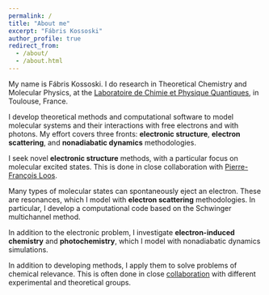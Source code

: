 ```yaml
---
permalink: /
title: "About me"
excerpt: "Fábris Kossoski"
author_profile: true
redirect_from: 
  - /about/
  - /about.html
---
```


My name is Fábris Kossoski.
I do research in Theoretical Chemistry and \
Molecular Physics, at the [Laboratoire de Chimie et Physique Quantiques](https://www.lcpq.ups-tlse.fr/?lang=en), in Toulouse, France.

I develop theoretical methods and computational software to model molecular systems and their interactions with free electrons and with photons.
My effort covers three fronts: **electronic structure**, **electron scattering**, and **nonadiabatic dynamics** methodologies.

I seek novel **electronic structure** methods, with a particular focus on molecular excited states.
This is done in close collaboration with [Pierre-François Loos](https://pfloos.github.io/WEB_LOOS/).

Many types of molecular states can spontaneously eject an electron.
These are resonances, which I model with **electron scattering** methodologies.
In particular, I develop a computational code based on the Schwinger multichannel method.

In addition to the electronic problem, I investigate **electron-induced chemistry** and **photochemistry**, which I model with nonadiabatic dynamics simulations.

In addition to developing methods, I apply them to solve problems of chemical relevance.
This is often done in close [collaboration](https://kossoski.github.io/collaborations/) with different experimental and theoretical groups.

